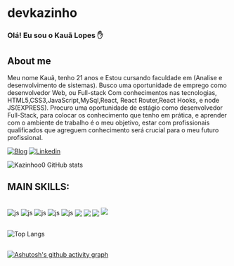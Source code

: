 
<!--
**Kazinhoo0/Kazinhoo0** is a ✨ _special_ ✨ repository because its `README.md` (this file) appears on your GitHub profile.

Here are some ideas to get you started:

- 🔭 I’m currently working on ...
- 🌱 I’m currently learning ...
- 👯 I’m looking to collaborate on ...
- 🤔 I’m looking for help with ...
- 💬 Ask me about ...
- 📫 How to reach me: ...
- 😄 Pronouns: ...
- ⚡ Fun fact: ...
-->

# devkazinho

### Olá! Eu sou o Kauã Lopes ✋

<h2>About me</h2>
<p>Meu nome Kauã, tenho 21 anos e Estou cursando faculdade em (Analise e desenvolvimento de sistemas).
Busco uma oportunidade de emprego como desenvolvedor Web, ou Full-stack
Com conhecimentos nas tecnologias, HTML5,CSS3,JavaScript,MySql,React, React Router,React Hooks, e node JS(EXPRESS).
Procuro uma oportunidade de estágio como desenvolvedor Full-Stack, para colocar os conhecimento que tenho em prática, e aprender com o ambiente de trabalho é o meu objetivo, estar com profissionais qualificados que agreguem conhecimento será crucial para o meu futuro profissional.</p>


[![Blog](https://img.shields.io/badge/Instagram-E4405F?style=for-the-badge&logo=instagram&logoColor=white)](https://www.instagram.com/kazinh_o/)
[![Linkedin](https://img.shields.io/badge/LinkedIn-0077B5?style=for-the-badge&logo=linkedin&logoColor=white)](https://www.linkedin.com/in/kauã-lopes-monteiro-330048214/)

![Kazinhoo0 GitHub stats](https://github-readme-stats.vercel.app/api?username=Kazinhoo0&show_icons=true&theme=dark)

## MAIN SKILLS:

<div style="display: inline_block"><br/>
<img align='center' alt='js'  src='https://img.shields.io/badge/Node.js-43853D?style=for-the-badge&logo=node.js&logoColor=white'>
<img  align='center' alt='js'  src='https://img.shields.io/badge/HTML5-E34F26?style=for-the-badge&logo=html5&logoColor=white'>
<img align='center' alt='js'  src='https://img.shields.io/badge/CSS3-1572B6?style=for-the-badge&logo=css3&logoColor=white'>
<img align='center' alt='js'  src='https://img.shields.io/badge/Express.js-404D59?style=for-the-badge'>
<img align='center' alt='js'  src='https://img.shields.io/badge/React_Router-CA4245?style=for-the-badge&logo=react-router&logoColor=white'>
<img align="center" src= "https://img.shields.io/badge/MySQL-00000F?style=for-the-badge&logo=mysql&logoColor=whit"/>
<img align="center" src = "https://img.shields.io/badge/JavaScript-F7DF1E?style=for-the-badge&logo=javascript&logoColor=black"/>
<img align ="center" src = "https://img.shields.io/badge/react-%2320232a.svg?style=for-the-badge&logo=react&logoColor=%2361DAFB"/>
<img aling ="center" src = "https://img.shields.io/badge/-git-red?style=for-the-badge&logo=Git&logoColor=white"/>



                
</div><br>

![Top Langs](https://github-readme-stats.vercel.app/api/top-langs/?username=Kazinhoo0&layout=compact)


##

##



[![Ashutosh's github activity graph](https://github-readme-activity-graph.vercel.app/graph?username=Kazinhoo0&bg_color=2f3b74&color=ffffff&line=fafafa&point=402b2b&area=true&hide_border=true)](https://github.com/ashutosh00710/github-readme-activity-graph)

